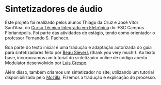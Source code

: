 # Sintetizadores de áudio
Este projeto foi realizado pelos alunos Thiago da Cruz e José Vitor Sant’Ana,
do [Curso Técnico Integrado em Eletrônica](https://www.ifsc.edu.br/curso-aberto/-/asset_publisher/nvqSsFwoxoh1/content/id/1035419?p_r_p_564233524_categoryId=653877)
do IFSC Campus Florianópolis.
Foi parte das atividades de estágio,
tendo como orientador o professor Fernando S. Pacheco.

Boa parte do texto inicial é uma tradução e adaptação autorizada do guia para sintetizadores
feito por [Beau Sievers](http://beausievers.com/synth/synthbasics/) (thank you very much!).
Ao texto base, incorporamos um tutorial do sintetizador online de
código aberto Modulator desenvolvido por [Luis Crespo](https://github.com/lcrespom).

Além disso, também criamos um sintetizador no site,
utilizando um tutorial disponibilizado pelo [Mozilla](https://developer.mozilla.org/pt-BR/docs/Web/API/API_Web_Audio/Sintetizador_simples).
Fizemos a tradução e explicação do processo.
